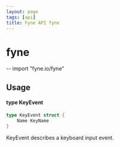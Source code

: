 ```yaml
---
layout: page
tags: [api]
title: Fyne API fyne
---
```


# fyne
--
    import "fyne.io/fyne"

## Usage

#### type KeyEvent

```go
type KeyEvent struct {
	Name KeyName
}
```

KeyEvent describes a keyboard input event.
